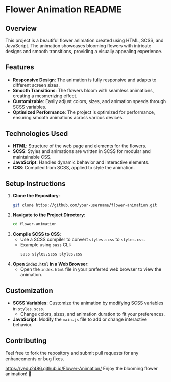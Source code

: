 # Flower Animation README

## Overview
This project is a beautiful flower animation created using HTML, SCSS, and JavaScript. The animation showcases blooming flowers with intricate designs and smooth transitions, providing a visually appealing experience.

## Features
- **Responsive Design**: The animation is fully responsive and adapts to different screen sizes.
- **Smooth Transitions**: The flowers bloom with seamless animations, creating a mesmerizing effect.
- **Customizable**: Easily adjust colors, sizes, and animation speeds through SCSS variables.
- **Optimized Performance**: The project is optimized for performance, ensuring smooth animations across various devices.

## Technologies Used
- **HTML**: Structure of the web page and elements for the flowers.
- **SCSS**: Styles and animations are written in SCSS for modular and maintainable CSS.
- **JavaScript**: Handles dynamic behavior and interactive elements.
- **CSS**: Compiled from SCSS, applied to style the animation.

## Setup Instructions
1. **Clone the Repository**:
   ```bash
   git clone https://github.com/your-username/flower-animation.git
   ```
2. **Navigate to the Project Directory**:
   ```bash
   cd flower-animation
   ```
3. **Compile SCSS to CSS**:
   - Use a SCSS compiler to convert `styles.scss` to `styles.css`.
   - Example using `sass` CLI:
     ```bash
     sass styles.scss styles.css
     ```
4. **Open `index.html` in a Web Browser**:
   - Open the `index.html` file in your preferred web browser to view the animation.

## Customization
- **SCSS Variables**: Customize the animation by modifying SCSS variables in `styles.scss`.
  - Change colors, sizes, and animation duration to fit your preferences.
- **JavaScript**: Modify the `main.js` file to add or change interactive behavior.

## Contributing
Feel free to fork the repository and submit pull requests for any enhancements or bug fixes.

https://vedu2486.github.io/Flower-Animation/
Enjoy the blooming flower animation! 🌸
